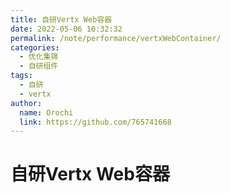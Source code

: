 ```yaml
---
title: 自研Vertx Web容器
date: 2022-05-06 10:32:32
permalink: /note/performance/vertxWebContainer/
categories:
  - 优化集锦
  - 自研组件
tags:
  - 自研
  - vertx
author: 
  name: Orochi
  link: https://github.com/765741668
---
```

# 自研Vertx Web容器
